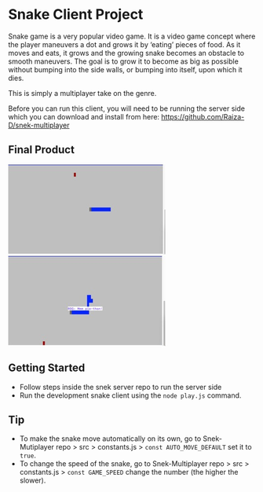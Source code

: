 # Snake Client Project

Snake game is a very popular video game. It is a video game concept where the player maneuvers a dot and grows it by ‘eating’ pieces of food. As it moves and eats, it grows and the growing snake becomes an obstacle to smooth maneuvers. The goal is to grow it to become as big as possible without bumping into the side walls, or bumping into itself, upon which it dies.

This is simply a multiplayer take on the genre.

Before you can run this client, you will need to be running the server side which you can download and install from here: https://github.com/Raiza-D/snek-multiplayer

## Final Product

!["Screenshot of the gameboard with the snake moving towards the dot."](./snake-game-pic1.jpeg)
!["Screenshot of the gameboard showing one of the special player messages available."](./snake-game-pic2.jpeg)


## Getting Started

- Follow steps inside the snek server repo to run the server side
- Run the development snake client using the `node play.js` command.

## Tip

- To make the snake move automatically on its own, go to Snek-Mutiplayer repo > src > constants.js > `const AUTO_MOVE_DEFAULT` set it to `true`.
- To change the speed of the snake, go to Snek-Multiplayer repo > src > constants.js > `const GAME_SPEED` change the number (the higher the slower).

